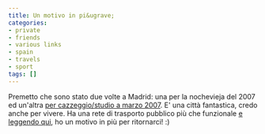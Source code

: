 ```yaml
---
title: Un motivo in pi&ugrave;
categories:
- private
- friends
- various links
- spain
- travels
- sport
tags: []
---
```

Premetto che sono stato due volte a Madrid: una per la nochevieja del 2007 ed
un'altra [per cazzeggio/studio a marzo 2007]({{site.url}}/2007/03/15/madrid-2/
"{{site.url}}/2007/03/15/madrid-2/" ). E' una città fantastica, credo
anche per vivere. Ha una rete di trasporto pubblico più che funzionale [e
leggendo qui](http://www.macitynet.it/macity/aA31773/index.shtml
"http://www.macitynet.it/macity/aA31773/index.shtml" ), ho un motivo in più
per ritornarci! :)

